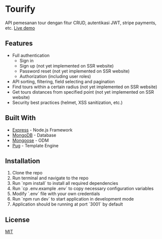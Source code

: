 <h1>Tourify</h1>
<p>API pemesanan tour dengan fitur CRUD, autentikasi JWT, stripe payments, etc. <a href="https://tourify-bicksoe.herokuapp.com">Live demo</a></p>
<h2>Features</h2>
<ul>
	<li>Full authentication
		<ul>
			<li>Sign in</li>
			<li>Sign up (not yet implemented on SSR website)</li>
			<li>Password reset (not yet implemented on SSR website)</li>
			<li>Authorization (including user roles)</li>
		</ul>
	</li>
	<li>API sorting, filtering, field selecting and pagination</li>
	<li>Find tours within a certain radius (not yet implemented on SSR website)</li>
	<li>Get tours distances from specified point (not yet implemented on SSR website)</li>
	<li>Security best practices (helmet, XSS sanitization, etc.)</li>
</ul>
<h2>Built With</h2>
<ul>
	<li><a href="https://github.com/expressjs/express">Express</a> - Node.js Framework</li>
	<li><a href="https://github.com/mongodb/mongo">MongoDB</a> - Database</li>
	<li><a href="https://github.com/Automattic/mongoose">Mongoose</a> - ODM</li>
	<li><a href="https://github.com/pugjs/pug">Pug</a> - Template Engine</li>
</ul>
<h2>Installation</h2>
<ol>
	<li>Clone the repo</li>
	<li>Run terminal and navigate to the repo</li>
	<li>Run `npm install` to install all required dependencies</li>
	<li>Run `cp .env.example .env` to copy necessary configuration variables</li>
	<li>Modify `.env` file with your own credentials</li>
	<li>Run `npm run dev` to start application in development mode</li>
	<li>Application should be running at port `3001` by default</li>
</ol>
<h2>License</h2>
<a href="https://opensource.org/licenses/MIT">MIT</a>
